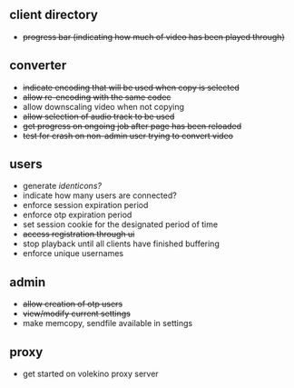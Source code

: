 ## client directory
* ~~progress bar (indicating how much of video has been played through)~~

## converter
* ~~indicate encoding that will be used when copy is selected~~
* ~~allow re-encoding with the same codec~~
* allow downscaling video when not copying
* ~~allow selection of audio track to be used~~
* ~~get progress on ongoing job after page has been reloaded~~
* ~~test for crash on non-admin user trying to convert video~~

## users
* generate *identicons?*
* indicate how many users are connected?
* enforce session expiration period
* enforce otp expiration period
* set session cookie for the designated period of time
* ~~access registration through ui~~
* stop playback until all clients have finished buffering
* enforce unique usernames

## admin
* ~~allow creation of otp users~~
* ~~view/modify current settings~~
* make memcopy, sendfile available in settings

## proxy
* get started on volekino proxy server
